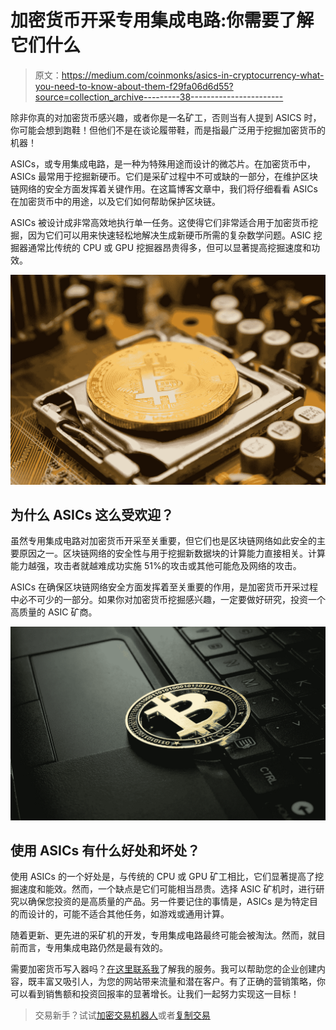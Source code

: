 # 加密货币开采专用集成电路:你需要了解它们什么

> 原文：<https://medium.com/coinmonks/asics-in-cryptocurrency-what-you-need-to-know-about-them-f29fa06d6d55?source=collection_archive---------38----------------------->

除非你真的对加密货币感兴趣，或者你是一名矿工，否则当有人提到 ASICS 时，你可能会想到跑鞋！但他们不是在谈论履带鞋，而是指最广泛用于挖掘加密货币的机器！

ASICs，或专用集成电路，是一种为特殊用途而设计的微芯片。在加密货币中，ASICs 最常用于挖掘新硬币。它们是采矿过程中不可或缺的一部分，在维护区块链网络的安全方面发挥着关键作用。在这篇博客文章中，我们将仔细看看 ASICs 在加密货币中的用途，以及它们如何帮助保护区块链。

ASICs 被设计成非常高效地执行单一任务。这使得它们非常适合用于加密货币挖掘，因为它们可以用来快速轻松地解决生成新硬币所需的复杂数学问题。ASIC 挖掘器通常比传统的 CPU 或 GPU 挖掘器昂贵得多，但可以显著提高挖掘速度和功效。

![](img/ad8e844067135b17c1f9523496137a9f.png)

## 为什么 ASICs 这么受欢迎？

虽然专用集成电路对加密货币开采至关重要，但它们也是区块链网络如此安全的主要原因之一。区块链网络的安全性与用于挖掘新数据块的计算能力直接相关。计算能力越强，攻击者就越难成功实施 51%的攻击或其他可能危及网络的攻击。

ASICs 在确保区块链网络安全方面发挥着至关重要的作用，是加密货币开采过程中必不可少的一部分。如果你对加密货币挖掘感兴趣，一定要做好研究，投资一个高质量的 ASIC 矿商。

![](img/182a61a8b3e9efa247c18a467666782a.png)

## 使用 ASICs 有什么好处和坏处？

使用 ASICs 的一个好处是，与传统的 CPU 或 GPU 矿工相比，它们显著提高了挖掘速度和能效。然而，一个缺点是它们可能相当昂贵。选择 ASIC 矿机时，进行研究以确保您投资的是高质量的产品。另一件要记住的事情是，ASICs 是为特定目的而设计的，可能不适合其他任务，如游戏或通用计算。

随着更新、更先进的采矿机的开发，专用集成电路最终可能会被淘汰。然而，就目前而言，专用集成电路仍然是最有效的。

需要加密货币写入器吗？[在这里联系我](https://www.fiverr.com/share/DVwglo)了解我的服务。我可以帮助您的企业创建内容，既丰富又吸引人，为您的网站带来流量和潜在客户。有了正确的营销策略，你可以看到销售额和投资回报率的显著增长。让我们一起努力实现这一目标！

> 交易新手？试试[加密交易机器人](/coinmonks/crypto-trading-bot-c2ffce8acb2a)或者[复制交易](/coinmonks/top-10-crypto-copy-trading-platforms-for-beginners-d0c37c7d698c)